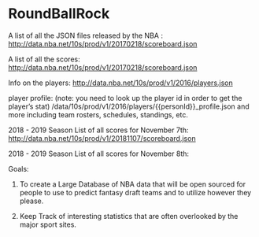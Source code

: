 # RoundBallRock

A list of all the JSON files released by the NBA : http://data.nba.net/10s/prod/v1/20170218/scoreboard.json

A list of all the scores: http://data.nba.net/10s/prod/v1/20170218/scoreboard.json

Info on the players: http://data.nba.net/10s/prod/v1/2016/players.json

player profile: (note: you need to look up the player id in order to get the player’s stat)
/data/10s/prod/v1/2016/players/{{personId}}\_profile.json
and more including team rosters, schedules, standings, etc.

2018 - 2019 Season List of all scores for November 7th: http://data.nba.net/10s/prod/v1/20181107/scoreboard.json

2018 - 2019 Season List of all scores for November 8th:

Goals:

1. To create a Large Database of NBA data that will be open sourced for people to use to predict fantasy draft teams and to utilize however they please.

2. Keep Track of interesting statistics that are often overlooked by the major sport sites.
